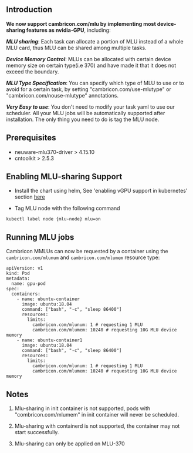 ## Introduction

**We now support cambricon.com/mlu by implementing most device-sharing features as nvidia-GPU**, including:

***MLU sharing***: Each task can allocate a portion of MLU instead of a whole MLU card, thus MLU can be shared among multiple tasks.

***Device Memory Control***: MLUs can be allocated with certain device memory size on certain type(i.e 370) and have made it that it does not exceed the boundary.

***MLU Type Specification***: You can specify which type of MLU to use or to avoid for a certain task, by setting "cambricon.com/use-mlutype" or "cambricon.com/nouse-mlutype" annotations. 

***Very Easy to use***: You don't need to modify your task yaml to use our scheduler. All your MLU jobs will be automatically supported after installation. The only thing you need to do is tag the MLU node.

## Prerequisites

* neuware-mlu370-driver > 4.15.10
* cntoolkit > 2.5.3

## Enabling MLU-sharing Support

* Install the chart using helm, See 'enabling vGPU support in kubernetes' section [here](https://github.com/4paradigm/k8s-vgpu-scheduler#enabling-vgpu-support-in-kubernetes)

* Tag MLU node with the following command
```
kubectl label node {mlu-node} mlu=on
```

## Running MLU jobs

Cambricon MMLUs can now be requested by a container
using the `cambricon.com/mlunum` and `cambricon.com/mlumem` resource type:

```
apiVersion: v1
kind: Pod
metadata:
  name: gpu-pod
spec:
  containers:
    - name: ubuntu-container
      image: ubuntu:18.04
      command: ["bash", "-c", "sleep 86400"]
      resources:
        limits:
          cambricon.com/mlunum: 1 # requesting 1 MLU
          cambricon.com/mlumem: 10240 # requesting 10G MLU device memory
    - name: ubuntu-container1
      image: ubuntu:18.04
      command: ["bash", "-c", "sleep 86400"]
      resources:
        limits:
          cambricon.com/mlunum: 1 # requesting 1 MLU
          cambricon.com/mlumem: 10240 # requesting 10G MLU device memory
```

## Notes

1. Mlu-sharing in init container is not supported, pods with "combricon.com/mlumem" in init container will never be scheduled.

2. Mlu-sharing with containerd is not supported, the container may not start successfully.

3. Mlu-sharing can only be applied on MLU-370
   